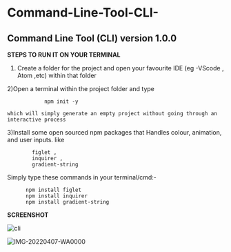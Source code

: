 # Command-Line-Tool-CLI-
**Command Line Tool (CLI)    version 1.0.0**
----------------------------------------------
**STEPS TO RUN IT ON YOUR TERMINAL**

1) Create a folder for the project and open your favourite IDE (eg -VScode , Atom ,etc) within that folder

2)Open a terminal within the project folder and type

                npm init -y
    
    which will simply generate an empty project without going through an interactive process 
    
    
    
3)Install some open sourced npm packages that Handles colour, animation, and user inputs.
 like

            figlet , 
            inquirer , 
            gradient-string 

Simply type these commands in your terminal/cmd:-


          npm install figlet
          npm install inquirer
          npm install gradient-string




**SCREENSHOT**

![cli](https://user-images.githubusercontent.com/101457128/162021537-c10454e5-463f-4ff9-a817-e6c8b33706c1.png)



![IMG-20220407-WA0000](https://user-images.githubusercontent.com/101457128/162126408-eb8605f3-d44c-4164-9119-0f42feafb038.jpg)
